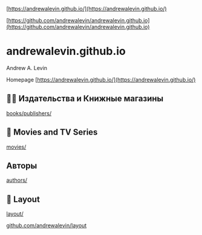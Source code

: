 [https://andrewalevin.github.io/](https://andrewalevin.github.io/)

[https://github.com/andrewalevin/andrewalevin.github.io](https://github.com/andrewalevin/andrewalevin.github.io)

# andrewalevin.github.io
Andrew A. Levin



Homepage [https://andrewalevin.github.io/](https://andrewalevin.github.io/)


## 📕📇 Издательства и Книжные магазины

[books/publishers/](books/publishers/)


## 🎥 Movies and TV Series

[movies/](movies/)


## Авторы

[authors/](authors/)


## 📐 Layout

[layout/](layout/)

[github.com/andrewalevin/layout](github.com/andrewalevin/layout)
